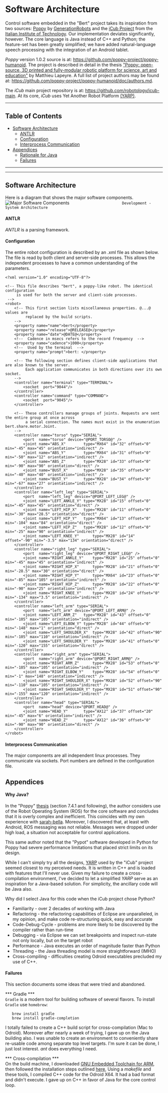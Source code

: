 # Software Architecture

Control software embedded in the "Bert" project  takes its inspiration from two sources: [Poppy](https://www.poppy-project.org) by
[GenerationRobots](https://www.generationrobots.com/en/278-poppy-humanoid-robot) and the [iCub Project](http://www.icub.org/bazaar.php) from the [Italian Institute of Technology](https://www.iit.it). Our implementation deviates significantly, however. The core language is Java instead of C++ and Python; the feature-set has been greatly simplified; we have added natural-language speech processing with the integration of an Android tablet.

*Poppy* version 1.0.2 source is at: https://github.com/poppy-project/poppy-humanoid. The project is described in detail in the thesis ["Poppy: open-source, 3D printed and fully-modular
robotic platform for science, art and education"](https://hal.inria.fr/tel-01104641v1/document) by Matthieu Lapeyre. A full list of project authors may be found at: https://github.com/poppy-project/poppy-humanoid/doc/authors.md.

The *iCub* main project repository is at: https://github.com/robotology/icub-main. At its core, *iCub* uses Yet Another Robot Platform [(YARP)](http://www.yarp.it/).

***
## Table of Contents <a id="table-of-contents"></a>

  * [Software Architecture](#architecture)
    * [ANTLR](#antlr)
    * [Configuration](#configuration)
    * [Interprocess Communication](#sockets)
  * [Appendices](#appendices)
    * [Rationale for Java](#whyjava)
    * [Failures](#failured)
***





***
## Software Architecture <a id="architecture"/>

Here is a diagram that shows the major software components.
![Major Software Components](/images/software_components.png)
````                        Development - System Architecture ````

#### ANTLR  <a id="antlr"/>
*ANTLR* is a parsing framework.

#### Configuration <a id="configuration"/>
The entire robot configuration is described by an .xml file as shown below.
The file is read by both client and server-side processes. This allows the
independent processes to have a common understanding of the parameters.
```
<?xml version="1.0" encoding="UTF-8"?>

<!-- This file describes "bert", a poppy-like robot. The identical configuration
     is used for both the server and client-side processes.
 -->
<robot>
	<!-- This first section lists miscellaneous properties. @...@ values are
	     replaced by the build scripts.
	-->
	<property name="name">bert</property>
	<property name="release">@RELEASE@</property>
	<property name="date">@DATE@</property>
	<!--  Cadence in msecs refers to the record frequency  -->
	<property name="cadence">1000</property>
	<!--  Used by the terminal  -->
	<property name="prompt">bert: </property>

	<!-- The following section defines client-side applications that are also known to the server.
		 Each application communicates in both directions over its own socket.
	-->
	<controller name="terminal" type="TERMINAL">
		<socket  port="9044"/>
	</controller>
	<controller name="command" type="COMMAND">
		<socket  port="9045"/>
	</controller>

	<!-- These controllers manage groups of joints. Requests are sent the entire group at once across
	     a serial connection. The names must exist in the enumeration bert.share.motor.Joint.
    -->
	<controller name="torso" type="SERIAL">
		<port  name="torso" device="@PORT_TORSO@" />
		<joint name="ABS_X"        type="MX64" id="32" offset="0" min="-45" max="45" orientation="indirect" />
		<joint name="ABS_Y"        type="MX64" id="31" offset="0" min="-50" max="12" orientation="indirect" />
		<joint name="ABS_Z"        type="MX28" id="33" offset="0" min="-90" max="90" orientation="direct" />
		<joint name="BUST_X"       type="MX28" id="35" offset="0" min="-40" max="40" orientation="indirect" />
		<joint name="BUST_Y"       type="MX28" id="34" offset="0" min="-67" max="27" orientation="indirect" />
	</controller>
	<controller name="left_leg" type="SERIAL">
		<port  name="left_leg" device="@PORT_LEFT_LEG@" />
		<joint name="LEFT_ANKLE_Y" type="MX28" id="15" offset="0" min="-45" max="45" orientation="direct" />
		<joint name="LEFT_HIP_X"   type="MX28" id="11" offset="0" min="-30" max="28.5" orientation="direct" />
		<joint name="LEFT_HIP_Y"   type="MX64" id="13" offset="0" min="-104" max="84" orientation="direct" />
		<joint name="LEFT_HIP_Z"   type="MX28" id="12" offset="0" min="-25" max="90" orientation="indirect" />
		<joint name="LEFT_KNEE_Y"      type="MX28" id="14" offset="-90" min="-3.5" max="134" orientation="direct" />
	</controller>
	<controller name="right_leg" type="SERIAL">
		<port  name="right_leg" device="@PORT_RIGHT_LEG@" />
		<joint name="RIGHT_ANKLE_Y"    type="MX28" id="25" offset="0" min="-45" max="45" orientation="indirect" />
		<joint name="RIGHT_HIP_X"      type="MX28" id="21" offset="0" min="-28.5" max="30" orientation="direct" />
		<joint name="RIGHT_HIP_Y"      type="MX64" id="23" offset="0" min="-85" max="105" orientation="indirect" />
		<joint name="RIGHT_HIP_Z"      type="MX28" id="22" offset="0" min="-90" max="25" orientation="indirect" />
		<joint name="RIGHT_KNEE_Y"     type="MX28" id="24" offset="0" min="-134" max="3.5" orientation="indirect" />
	</controller>
	<controller name="left_arm" type="SERIAL">
		<port  name="left_arm" device="@PORT_LEFT_ARM@" />
		<joint name="LEFT_ARM_Z"   type="MX28" id="43" offset="0" min="-105" max="105" orientation="indirect" />
		<joint name="LEFT_ELBOW_Y" type="MX28" id="44" offset="0" min="-148" max="1" orientation="direct" />
		<joint name="LEFT_SHOULDER_X"  type="MX28" id="42" offset="90" min="-105" max="110" orientation="indirect" />
		<joint name="LEFT_SHOULDER_Y"  type="MX28" id="41" offset="0" min="-120" max="155" orientation="direct" />
	</controller>
	<controller name="right_arm" type="SERIAL">
		<port  name="right_arm" device="@PORT_RIGHT_ARM@" />
		<joint name="RIGHT_ARM_Z"      type="MX28" id="53" offset="0" min="-105" max="105" orientation="indirect" />
		<joint name="RIGHT_ELBOW_Y"    type="MX28" id="54" offset="0" min="-1" max="148" orientation="indirect" />
		<joint name="RIGHT_SHOULDER_X" type="MX28" id="52" offset="90" min="-110" max="105" orientation="indirect" />
		<joint name="RIGHT_SHOULDER_Y" type="MX28" id="51" offset="90" min="-155" max="120" orientation="indirect" />
	</controller>
	<controller name="head" type="SERIAL">
		<port  name="head" device="@PORT_HEAD@" />
		<joint name="HEAD_Y"       type="AX12" id="37" offset="20" min="-45" max="6" orientation="indirect" />
		<joint name="HEAD_Z"       type="AX12" id="36" offset="0" min="-90" max="90" orientation="direct" />
	</controller>
</robot>
```

#### Interprocess Communication <a id="sockets"/>
The major components are all independent linux processes. They communicate via sockets. Port numbers are defined in the configuration file.


## Appendices <a id="appendices"/>
#### Why Java?<a id="whyjava"/>
In the "Poppy" [thesis](https://hal.inria.fr/tel-01104641v1/document) (section 7.4.1 and following), the author considers use of the Robot Operating System (ROS) for the core software and concludes that it is overly complex and inefficient. This coincides with my own experience with [sarah-bella](https://github.com/chuckcoughlin/sarah-bella). Moreover, I discovered that, at least with Android, ROS messaging was not reliable. Messages were dropped under high load, a situation not acceptable for control applications.

This same author noted that the "Pypot" software developed in Python for Poppy had severe performance limitations that placed strict limits on its design.

While I can't simply try all the designs, [YARP](http://www.yarp.it/index.html) used by the "iCub" project seemed closest to my perceived needs. It is written in C++ and is loaded with features that I'll never use. Given my failure to create a cross-compilation environment, I've decided to let a simplified *YARP* serve as an inspiration for a Java-based solution. For simplicity, the ancillary code will be Java also.

Why did I select Java for this code when the iCub project chose Python?
  * Familiarity - over 2 decades of working with Java
  * Refactoring - the refactoring capabilities of Eclipse are unparalleled, in my opinion, and make code re-structuring quick, easy and accurate
  * Code-Debug-Cycle - problems are more likely to be discovered by the compiler rather than run-time
  * Debugging - via Eclipse we can set breakpoints and inspect run-state not only locally, but on the target robot
  * Performance - Java executes an order of magnitude faster than Python
  * Threading - the Java threading model is more straightforward (IMHO)
  * Cross-compiling - difficulties creating Odroid executables precluded my use of C++.

  #### Failures <a id="failures"/>
  This section documents some ideas that were tried and abandoned.

  *** Gradle *** <br/>
  ``Gradle`` is a modern tool for building software of several flavors.  To install ``Gradle`` use ``homebrew``:
  ```
     brew install gradle
     brew install gradle-completion
  ```
  I totally failed to create a C++ build script for cross-compilation (Mac to Odroid). Moreover after nearly a week of trying, I gave up on the Java building also. I was unable to create an environment to conveniently share re-usable code among separate top level targets. I'm sure it can be done, I just lost interest. *ant* does everything I need.

  *** Cross-compilation *** <br/>
  On the build machine, I downloaded [GNU Embedded Toolchain for ARM]( https://developer.arm.com/open-source/gnu-toolchain/gnu-rm/downloads), then followed the installation steps outlined [here](https://gnu-mcu-eclipse.github.io/toolchain/arm/install/#macos-1), Using a *makefile* and these tools, I compiled C++ code for the Odroid X64. It had a bad format and didn't execute. I gave up on C++ in favor of Java for the core control loop.
